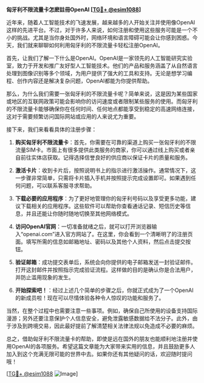 **匈牙利不限流量卡怎麽註冊OpenAI [[TG💪+ @esim1088](https://t.me/s/esim1088)]**

近年来，随着人工智能技术的飞速发展，越来越多的人开始关注并使用像OpenAI这样的先进平台。不过，对于许多人来说，如何注册和使用这些服务可能是一个不小的挑战。尤其是当你身处国外时，网络环境和语言障碍可能会让你感到困惑。今天，我们就来聊聊如何利用匈牙利的不限流量卡轻松注册OpenAI。

首先，让我们了解一下什么是OpenAI。OpenAI是一家领先的人工智能研究实验室，致力于开发和推广友好型人工智能技术。他们的产品和服务涵盖了从自然语言处理到图像识别等多个领域，为用户提供了强大的工具和支持。无论是想学习编程、创作内容还是解决复杂问题，OpenAI都能为你提供帮助。

那么，为什么我们需要一张匈牙利的不限流量卡呢？简单来说，这是因为某些国家或地区的互联网政策可能会影响你的访问速度或者限制某些服务的使用。而匈牙利的不限流量卡能够确保你在任何时间、任何地点都能享受到稳定的高速网络连接，这对于需要频繁访问国际网站或应用的人来说尤为重要。

接下来，我们来看看具体的注册步骤：

1. **购买匈牙利不限流量卡**：首先，你需要在可靠的渠道上购买一张匈牙利的不限流量SIM卡。市面上有很多提供此类服务的商家，你可以通过线上购买或者亲自前往实体店获取。记得选择信誉良好的供应商以保证卡片的质量和服务。

2. **激活卡片**：收到卡片后，按照说明书上的指示进行激活操作。通常情况下，这一步骤非常简单，只需将卡片插入手机并按照提示完成设置即可。如果遇到任何问题，可以联系客服寻求帮助。

3. **下载必要的应用程序**：为了更好地管理你的匈牙利号码以及享受更多功能，建议下载相关的应用程序。这些软件可以帮助你查看通话记录、短信历史等信息，并且还能让你随时随地切换至其他网络模式。

4. **访问OpenAI官网**：一切准备就绪之后，就可以打开浏览器输入“openai.com”进入官方网站了。在这里，你会看到一个清晰明了的注册页面。填写所需的信息如邮箱地址、密码以及其他个人资料，然后点击提交按钮。

5. **验证邮箱**：成功提交表单后，系统会向你提供的电子邮箱发送一封验证邮件。打开这封邮件并按照指示完成验证流程。这样做的目的是确认你是合法用户，并防止滥用现象的发生。

6. **开始探索吧！**：经过上述几个简单的步骤之后，你就正式成为了一个OpenAI的新成员啦！现在可以尽情体验各种令人惊叹的功能和服务了。

当然，在整个过程中也需要注意一些事项。例如，确保自己所使用的设备支持国际漫游；另外还要注意保护个人信息安全，避免泄露敏感数据给不法分子。此外，由于涉及到跨境交易，因此最好提前了解清楚相关法律法规以免造成不必要的麻烦。

总之，借助匈牙利不限流量卡的帮助，即使是远在国外的朋友也能顺利地注册并使用OpenAI的各项服务。希望这篇文章能为大家带来实用的信息，并且鼓励更多人加入到这个充满无限可能的世界中去。如果你还有其他疑问的话，欢迎随时提问哦！

[[TG💪+ @esim1088](https://t.me/s/esim1088) ![Image](https://i.postimg.cc/4NQfJmqS/Snipaste-2025-05-13-00-14-12.png)]